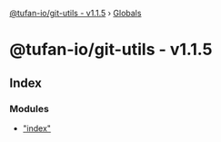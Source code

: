 [@tufan-io/git-utils - v1.1.5](README.md) › [Globals](globals.md)

# @tufan-io/git-utils - v1.1.5

## Index

### Modules

* ["index"](modules/_index_.md)
